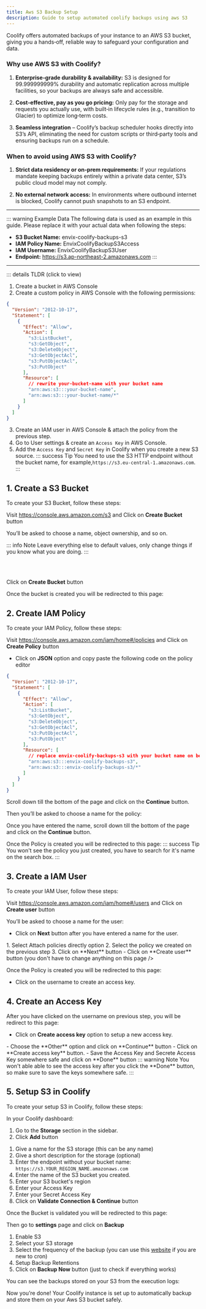```yaml
---
title: Aws S3 Backup Setup
description: Guide to setup automated coolify backups using aws S3
---
```



<ZoomableImage src="/docs/images/aws-s3/header.webp" />

Coolify offers automated backups of your instance to an AWS S3 bucket, giving you a hands‑off, reliable way to safeguard your configuration and data.

### Why use AWS S3 with Coolify?  
1. **Enterprise‑grade durability & availability:** S3 is designed for 99.999999999% durability and automatic replication across multiple facilities, so your backups are always safe and accessible.  

2. **Cost‑effective, pay as you go pricing:** Only pay for the storage and requests you actually use, with built‑in lifecycle rules (e.g., transition to Glacier) to optimize long‑term costs.  

3. **Seamless integration** – Coolify’s backup scheduler hooks directly into S3’s API, eliminating the need for custom scripts or third‑party tools and ensuring backups run on a schedule.  


### When to avoid using AWS S3 with Coolify?  
1. **Strict data residency or on‑prem requirements:** If your regulations mandate keeping backups entirely within a private data center, S3’s public cloud model may not comply.  

2. **No external network access:** In environments where outbound internet is blocked, Coolify cannot push snapshots to an S3 endpoint.  

---


::: warning Example Data
The following data is used as an example in this guide. Please replace it with your actual data when following the steps:
  - **S3 Bucket Name:** envix-coolify-backups-s3
  - **IAM Policy Name:** EnvixCoolifyBackupS3Access
  - **IAM Username:** EnvixCoolifyBackupS3User
  - **Endpoint:** https://s3.ap-northeast-2.amazonaws.com
:::

---

::: details TLDR (click to view)
1. Create a bucket in AWS Console
2. Create a custom policy in AWS Console with the following permissions:

```json
{
  "Version": "2012-10-17",
  "Statement": [
    {
      "Effect": "Allow",
      "Action": [
        "s3:ListBucket",
        "s3:GetObject",
        "s3:DeleteObject",
        "s3:GetObjectAcl",
        "s3:PutObjectAcl",
        "s3:PutObject"
      ],
      "Resource": [
        // rewrite your-bucket-name with your bucket name
        "arn:aws:s3:::your-bucket-name",
        "arn:aws:s3:::your-bucket-name/*"
      ]
    }
  ]
}
```

3. Create an IAM user in AWS Console & attach the policy from the previous step.
4. Go to User settings & create an `Access Key` in AWS Console.
5. Add the `Access Key` and `Secret Key` in Coolify when you create a new S3 source.
   ::: success Tip
     You need to use the S3 HTTP endpoint without the bucket name, for example,`https://s3.eu-central-1.amazonaws.com`.
:::


## 1. Create a S3 Bucket
To create your S3 Bucket, follow these steps:

Visit https://console.aws.amazon.com/s3 and Click on **Create Bucket** button

<ZoomableImage src="/docs/images/aws-s3/1.webp" />

You’ll be asked to choose a name, object ownership, and so on.

<ZoomableImage src="/docs/images/aws-s3/2.webp" />

::: info Note
Leave everything else to default values, only change things if you know what you are doing.
:::

<ZoomableImage src="/docs/images/aws-s3/3.webp" />
<br />
<ZoomableImage src="/docs/images/aws-s3/4.webp" />
<br />
<ZoomableImage src="/docs/images/aws-s3/5.webp" />

Click on **Create Bucket** button

Once the bucket is created you will be redirected to this page:
<ZoomableImage src="/docs/images/aws-s3/6.webp" />


## 2. Create IAM Policy
To create your IAM Policy, follow these steps:

Visit https://console.aws.amazon.com/iam/home#/policies and Click on **Create Policy** button
<ZoomableImage src="/docs/images/aws-s3/7.webp" />
<br />
<ZoomableImage src="/docs/images/aws-s3/8.webp" />

  - Click on **JSON** option and copy paste the following code on the policy editor 
```json
{
  "Version": "2012-10-17",
  "Statement": [
    {
      "Effect": "Allow",
      "Action": [
        "s3:ListBucket",
        "s3:GetObject",
        "s3:DeleteObject",
        "s3:GetObjectAcl",
        "s3:PutObjectAcl",
        "s3:PutObject"
      ],
      "Resource": [
        // replace envix-coolify-backups-s3 with your bucket name on below two lines
        "arn:aws:s3:::envix-coolify-backups-s3",
        "arn:aws:s3:::envix-coolify-backups-s3/*"
      ]
    }
  ]
}
```

Scroll down till the bottom of the page and click on the **Continue** button.

Then you’ll be asked to choose a name for the policy:
<ZoomableImage src="/docs/images/aws-s3/9.webp" />

Once you have entered the name, scroll down till the bottom of the page and click on the **Continue** button.

Once the Policy is created you will be redirected to this page:
<ZoomableImage src="/docs/images/aws-s3/10.webp" />
::: success Tip
You won't see the policy you just created, you have to search for it's name on the search box.
:::


## 3. Create a IAM User
To create your IAM User, follow these steps:

Visit https://console.aws.amazon.com/iam/home#/users and Click on **Create user** button
<ZoomableImage src="/docs/images/aws-s3/11.webp" />

You’ll be asked to choose a name for the user:
<ZoomableImage src="/docs/images/aws-s3/12.webp" />
  - Click on **Next** button after you have entered a name for the user.

<ZoomableImage src="/docs/images/aws-s3/13.webp" />
1. Select Attach policies directly option
2. Select the policy we created on the previous step
3. Click on **Next** button

<ZoomableImage src="/docs/images/aws-s3/14.webp" />
  - Click on **Create user** button (you don't have to change anything on this page />

Once the Policy is created you will be redirected to this page:
<ZoomableImage src="/docs/images/aws-s3/15.webp" />
  - Click on the username to create an access key.


## 4. Create an Access Key
After you have clicked on the username on previous step, you will be redirect to this page:
<ZoomableImage src="/docs/images/aws-s3/16.webp" />
  - Click on **Create access key** option to setup a new access key.

<ZoomableImage src="/docs/images/aws-s3/17.webp" />
  - Choose the **Other** option and click on **Continue** button

<ZoomableImage src="/docs/images/aws-s3/18.webp" />
  - Click on **Create access key** button.

<ZoomableImage src="/docs/images/aws-s3/19.webp" />
  - Save the Access Key and Secrete Access Key somewhere safe and click on **Done** button
  ::: warning Note
  You won't able able to see the access key after you click the **Done** button, so make sure to save the keys somewhere safe.
  :::


## 5. Setup S3 in Coolify
To create your setup S3 in Coolify, follow these steps:

In your Coolify dashboard:
<ZoomableImage src="/docs/images/aws-s3/20.webp" />

1. Go to the **Storage** section in the sidebar.
2. Click **Add** button

<ZoomableImage src="/docs/images/aws-s3/21.webp" />

1. Give a name for the S3 storage (this can be any name)
2. Give a short description for the storage (optional)
3. Enter the endpoint without your bucket name: `https://s3.YOUR_REGION_NAME.amazonaws.com`
4. Enter the name of the S3 bucket you created.
5. Enter your S3 bucket's region
6. Enter your Access Key
7. Enter your Secret Access Key
8. Click on **Validate Connection & Continue** button

Once the Bucket is validated you will be redirected to this page:
<ZoomableImage src="/docs/images/aws-s3/22.webp" />

Then go to **settings** page and click on **Backup**
<ZoomableImage src="/docs/images/aws-s3/23.webp" />
<br />
<ZoomableImage src="/docs/images/aws-s3/24.webp" />

1. Enable S3
2. Select your S3 storage
3. Select the frequency of the backup (you can use this [website](https://www.convertloom.com/tools/cron-job-generator) if you are new to cron)
4. Setup Backup Retentions
5. Click on **Backup Now** button (just to check if everything works)

You can see the backups stored on your S3 from the execution logs:
<ZoomableImage src="/docs/images/aws-s3/25.webp" />

Now you’re done! Your Coolify instance is set up to automatically backup and store them on your Aws S3 bucket safely.
